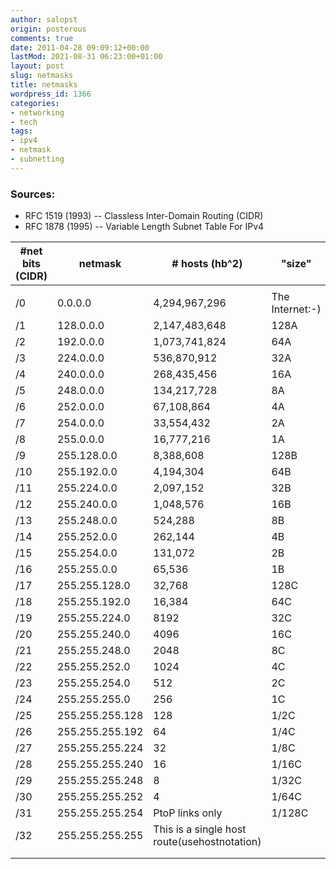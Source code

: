 ```yaml
---
author: salopst
origin: posterous
comments: true
date: 2011-04-28 09:09:12+00:00
lastMod: 2021-08-31 06:23:00+01:00
layout: post
slug: netmasks
title: netmasks
wordpress_id: 1366
categories:
- networking
- tech
tags:
- ipv4
- netmask
- subnetting
---
```


### Sources:   
- RFC 1519 (1993) -- Classless Inter-Domain Routing (CIDR)  
- RFC 1878 (1995) -- Variable Length Subnet Table For IPv4

| #net bits (CIDR) | netmask         | # hosts (hb^2)                               | "size"          | Cisco ACL wildcard mask | hex netmask |
|------------------|-----------------|----------------------------------------------|-----------------|-------------------------|-------------|
|                  |
| /0               | 0.0.0.0         | 4,294,967,296                                | The Internet:-) | 255.255.255.255         | 00.00.00.00 |
| /1               | 128.0.0.0       | 2,147,483,648                                | 128A            | 127.255.255.255         | 80.00.00.00 |
| /2               | 192.0.0.0       | 1,073,741,824                                | 64A             | 63.255.255.255          | C0.00.00.00 |
| /3               | 224.0.0.0       | 536,870,912                                  | 32A             | 31.255.255.255          | F0.00.00.00 |
| /4               | 240.0.0.0       | 268,435,456                                  | 16A             | 15.255.255.255          | F8.00.00.00 |
| /5               | 248.0.0.0       | 134,217,728                                  | 8A              | 7.255.255.255           | FC.00.00.00 |
| /6               | 252.0.0.0       | 67,108,864                                   | 4A              | 3.255.255.255           | FE.00.00.00 |
| /7               | 254.0.0.0       | 33,554,432                                   | 2A              | 1.255.255.255           | FF.00.00.00 |
| /8               | 255.0.0.0       | 16,777,216                                   | 1A              | 0.255.255.255           | FF.80.00.00 |
| /9               | 255.128.0.0     | 8,388,608                                    | 128B            | 0.127.255.255           | FF.C0.00.00 |
| /10              | 255.192.0.0     | 4,194,304                                    | 64B             | 0.63.255.255            | FF.E0.00.00 |
| /11              | 255.224.0.0     | 2,097,152                                    | 32B             | 0.31.255.255            | FF.F0.00.00 |
| /12              | 255.240.0.0     | 1,048,576                                    | 16B             | 0.15.255.255            | FF.F8.00.00 |
| /13              | 255.248.0.0     | 524,288                                      | 8B              | 0.7.255.255             | FF.FC.00.00 |
| /14              | 255.252.0.0     | 262,144                                      | 4B              | 0.3.255.255             | FF.FE.00.00 |
| /15              | 255.254.0.0     | 131,072                                      | 2B              | 0.1.255.255             | FF.FF.00.00 |
| /16              | 255.255.0.0     | 65,536                                       | 1B              | 0.0.255.255             | FF.FF.80.00 |
| /17              | 255.255.128.0   | 32,768                                       | 128C            | 0.0.127.255             | FF.FF.C0.00 |
| /18              | 255.255.192.0   | 16,384                                       | 64C             | 0.0.63.255              | FF.FF.E0.00 |
| /19              | 255.255.224.0   | 8192                                         | 32C             | 0.0.31.255              | FF.FF.F0.00 |
| /20              | 255.255.240.0   | 4096                                         | 16C             | 0.0.15.255              | FF.FF.F8.00 |
| /21              | 255.255.248.0   | 2048                                         | 8C              | 0.0.7.255               | FF.FF.FC.00 |
| /22              | 255.255.252.0   | 1024                                         | 4C              | 0.0.3.255               | FF.FF.FE.00 |
| /23              | 255.255.254.0   | 512                                          | 2C              | 0.0.1.255               | FF.FF.FF.00 |
| /24              | 255.255.255.0   | 256                                          | 1C              | 0.0.0.255               | FF.FF.FF.80 |
| /25              | 255.255.255.128 | 128                                          | 1/2C            | 0.0.0.127               | FF.FF.FF.C0 |
| /26              | 255.255.255.192 | 64                                           | 1/4C            | 0.0.0.63                | FF.FF.FF.E0 |
| /27              | 255.255.255.224 | 32                                           | 1/8C            | 0.0.0.31                | FF.FF.FF.F0 |
| /28              | 255.255.255.240 | 16                                           | 1/16C           | 0.0.0.15                | FF.FF.FF.F8 |
| /29              | 255.255.255.248 | 8                                            | 1/32C           | 0.0.0.7                 | FF.FF.FF.FC |
| /30              | 255.255.255.252 | 4                                            | 1/64C           | 0.0.0.3                 | FF.FF.FF.FE |
| /31              | 255.255.255.254 | PtoP links only                              | 1/128C          |                         | FF.FF.FF.FF |
| /32              | 255.255.255.255 | This is a single host route(usehostnotation) |                 |
|                  |                 |                                              |                 |                         |             |
|                  |                 |                                              |                 |                         |             |

